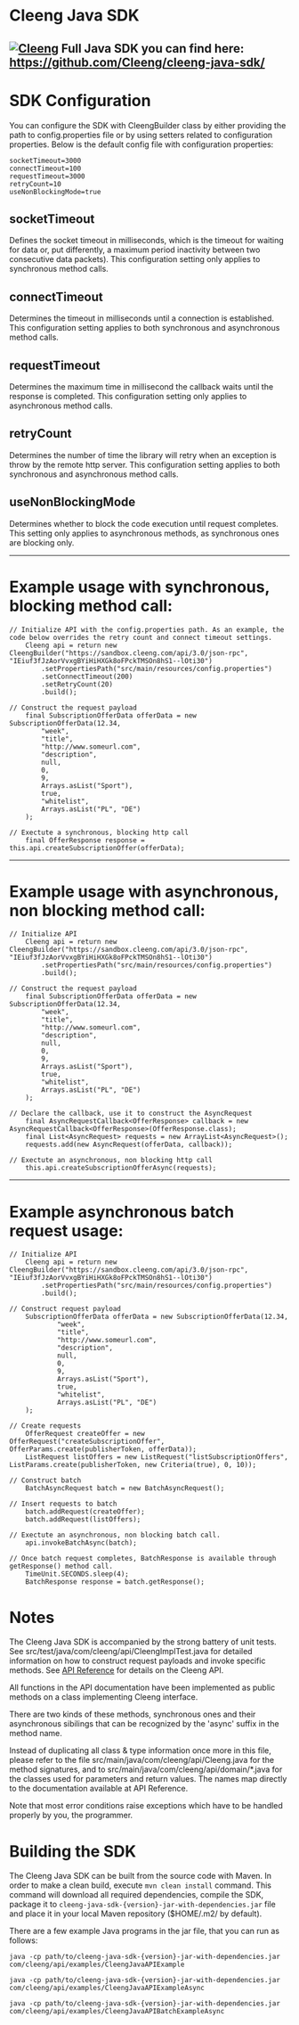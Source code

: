 # Cleeng Java SDK
[![Cleeng](https://cdn-statics.cleeng.com/branding/images/cleeng-logo.png?v=634f83148f)](http://www.cleeng.com)
Full Java SDK you can find here: https://github.com/Cleeng/cleeng-java-sdk/
---
# SDK Configuration
You can configure the SDK with CleengBuilder class by either providing the path to config.properties file or by using setters related to configuration properties. Below is the default config file with configuration properties:
```
socketTimeout=3000
connectTimeout=100
requestTimeout=3000
retryCount=10
useNonBlockingMode=true
```
## socketTimeout
Defines the socket timeout in milliseconds, which is the timeout for waiting for data or, put differently, a maximum period inactivity between two consecutive data packets). This configuration setting only applies to synchronous method calls.
## connectTimeout
Determines the timeout in milliseconds until a connection is established. This configuration setting applies to both synchronous and asynchronous method calls.
## requestTimeout
Determines the maximum time in millisecond the callback waits until the response is completed. This configuration setting only applies to asynchronous method calls.
## retryCount
Determines the number of time the library will retry when an exception is throw by the remote http server. This configuration setting applies to both synchronous and asynchronous method calls.
## useNonBlockingMode
Determines whether to block the code execution until request completes. This setting only applies to asynchronous methods, as synchronous ones are blocking only.

---
# Example usage with synchronous, blocking method call:
```
// Initialize API with the config.properties path. As an example, the code below overrides the retry count and connect timeout settings.
    Cleeng api = return new CleengBuilder("https://sandbox.cleeng.com/api/3.0/json-rpc", "IEiuf3fJzAorVvxgBYiHiHXGk8oFPckTMSOn8hS1--lOti30")
        .setPropertiesPath("src/main/resources/config.properties")
        .setConnectTimeout(200)
  		.setRetryCount(20)
        .build();

// Construct the request payload
    final SubscriptionOfferData offerData = new SubscriptionOfferData(12.34,
		"week",
		"title",
		"http://www.someurl.com",
		"description",
		null,
		0,
		9,
		Arrays.asList("Sport"),
		true,
		"whitelist",
		Arrays.asList("PL", "DE")
    );

// Exectute a synchronous, blocking http call
	final OfferResponse response = this.api.createSubscriptionOffer(offerData);
```
---
# Example usage with asynchronous, non blocking method call:
```
// Initialize API
    Cleeng api = return new CleengBuilder("https://sandbox.cleeng.com/api/3.0/json-rpc", "IEiuf3fJzAorVvxgBYiHiHXGk8oFPckTMSOn8hS1--lOti30")
        .setPropertiesPath("src/main/resources/config.properties")
        .build();

// Construct the request payload
    final SubscriptionOfferData offerData = new SubscriptionOfferData(12.34,
		"week",
		"title",
		"http://www.someurl.com",
		"description",
		null,
		0,
		9,
		Arrays.asList("Sport"),
		true,
		"whitelist",
		Arrays.asList("PL", "DE")
    );

// Declare the callback, use it to construct the AsyncRequest
    final AsyncRequestCallback<OfferResponse> callback = new AsyncRequestCallback<OfferResponse>(OfferResponse.class);
    final List<AsyncRequest> requests = new ArrayList<AsyncRequest>();
    requests.add(new AsyncRequest(offerData, callback));

// Exectute an asynchronous, non blocking http call
    this.api.createSubscriptionOfferAsync(requests);
```
---
# Example asynchronous batch request usage:
```
// Initialize API
    Cleeng api = return new CleengBuilder("https://sandbox.cleeng.com/api/3.0/json-rpc", "IEiuf3fJzAorVvxgBYiHiHXGk8oFPckTMSOn8hS1--lOti30")
        .setPropertiesPath("src/main/resources/config.properties")
        .build();

// Construct request payload
	SubscriptionOfferData offerData = new SubscriptionOfferData(12.34,
			"week",
			"title",
			"http://www.someurl.com",
			"description",
			null,
			0,
			9,
			Arrays.asList("Sport"),
			true,
			"whitelist",
			Arrays.asList("PL", "DE")
	);

// Create requests
	OfferRequest createOffer = new OfferRequest("createSubscriptionOffer", OfferParams.create(publisherToken, offerData));
	ListRequest listOffers = new ListRequest("listSubscriptionOffers", ListParams.create(publisherToken, new Criteria(true), 0, 10));

// Construct batch
	BatchAsyncRequest batch = new BatchAsyncRequest();

// Insert requests to batch
	batch.addRequest(createOffer);
	batch.addRequest(listOffers);

// Exectute an asynchronous, non blocking batch call.
	api.invokeBatchAsync(batch);

// Once batch request completes, BatchResponse is available through getResponse() method call.
	TimeUnit.SECONDS.sleep(4);
	BatchResponse response = batch.getResponse();
```
# Notes
The Cleeng Java SDK is accompanied by the strong battery of unit tests. See src/test/java/com/cleeng/api/CleengImplTest.java for detailed information on how to construct request payloads and invoke specific methods. See [API Reference](https://developers.cleeng.com/v3/Reference) for details on the Cleeng API.

All functions in the API documentation have been implemented as public methods on a class implementing Cleeng interface.

There are two kinds of these methods, synchronous ones and their asynchronous sibilings that can be recognized by the 'async' suffix in the method name.

Instead of duplicating all class & type information once more in this file, please refer to the file src/main/java/com/cleeng/api/Cleeng.java for the method signatures, and to src/main/java/com/cleeng/api/domain/*.java for the classes used for parameters and return values. The names map directly to the documentation available at API Reference.

Note that most error conditions raise exceptions which have to be handled properly by you, the programmer.

# Building the SDK
The Cleeng Java SDK can be built from the source code with Maven. In order to make a clean build, execute ```mvn clean install``` command. This command will download all required dependencies, compile the SDK, package it to ```cleeng-java-sdk-{version}-jar-with-dependencies.jar``` file and place it in your local Maven repository ($HOME/.m2/ by default).

There are a few example Java programs in the jar file, that you can run as follows:

```java -cp path/to/cleeng-java-sdk-{version}-jar-with-dependencies.jar com/cleeng/api/examples/CleengJavaAPIExample```

```java -cp path/to/cleeng-java-sdk-{version}-jar-with-dependencies.jar com/cleeng/api/examples/CleengJavaAPIExampleAsync```

```java -cp path/to/cleeng-java-sdk-{version}-jar-with-dependencies.jar com/cleeng/api/examples/CleengJavaAPIBatchExampleAsync```